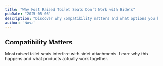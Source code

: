 ```yaml
---
title: "Why Most Raised Toilet Seats Don’t Work with Bidets"
pubDate: "2025-05-05"
description: "Discover why compatibility matters and what options you have."
author: "Nova"
---
```


## Compatibility Matters

Most raised toilet seats interfere with bidet attachments. Learn why this happens and what products actually work together.
